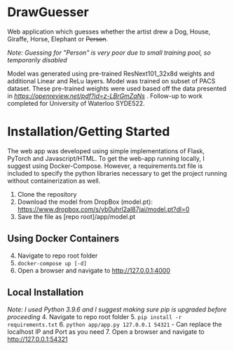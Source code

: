 # DrawGuesser #

Web application which guesses whether the artist drew a Dog, House, Giraffe, Horse, Elephant or ~~Person~~.

*Note: Guessing for "Person" is very poor due to small training pool, so temporarily disabled*

Model was generated using pre-trained ResNext101_32x8d weights and additional Linear and ReLu layers. Model was trained on subset of PACS dataset. These pre-trained weights were used based off the data presented in *https://openreview.net/pdf?id=z-LBrGmZaNs* . Follow-up to work completed for University of Waterloo SYDE522.

# Installation/Getting Started #
The web app was developed using simple implementations of Flask, PyTorch and Javascript/HTML.
To get the web-app running locally, I suggest using Docker-Compose. However, a requirements.txt file is included to specify the python libraries necessary to get the project running without containerization as well.

1. Clone the repository
2. Download the model from DropBox (model.pt): https://www.dropbox.com/s/yb0uhrl2al87jai/model.pt?dl=0
3. Save the file as [repo root]/app/model.pt

## Using Docker Containers ##
4. Navigate to repo root folder
5. `docker-compose up [-d]`
6. Open a browser and navigate to http://127.0.0.1:4000

## Local Installation ##
*Note: I used Python 3.9.6 and I suggest making sure pip is upgraded before proceeding*
4. Navigate to repo root folder
5. `pip install -r requirements.txt`
6. `python app/app.py 127.0.0.1 54321`
    - Can replace the localhost IP and Port as you need
7. Open a browser and navigate to http://127.0.0.1:54321 